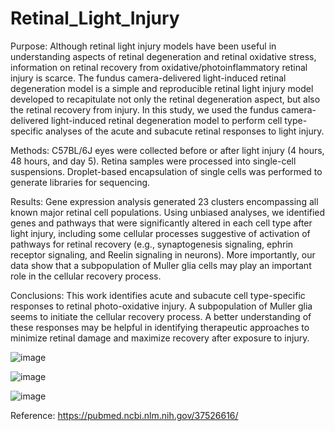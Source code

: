 ﻿# Retinal_Light_Injury
Purpose: Although retinal light injury models have been useful in understanding aspects of retinal degeneration and retinal oxidative stress, information on retinal recovery from oxidative/photoinflammatory retinal injury is scarce. The fundus camera-delivered light-induced retinal degeneration model is a simple and reproducible retinal light injury model developed to recapitulate not only the retinal degeneration aspect, but also the retinal recovery from injury. In this study, we used the fundus camera-delivered light-induced retinal degeneration model to perform cell type-specific analyses of the acute and subacute retinal responses to light injury.

Methods: C57BL/6J eyes were collected before or after light injury (4 hours, 48 hours, and day 5). Retina samples were processed into single-cell suspensions. Droplet-based encapsulation of single cells was performed to generate libraries for sequencing.

Results: Gene expression analysis generated 23 clusters encompassing all known major retinal cell populations. Using unbiased analyses, we identified genes and pathways that were significantly altered in each cell type after light injury, including some cellular processes suggestive of activation of pathways for retinal recovery (e.g., synaptogenesis signaling, ephrin receptor signaling, and Reelin signaling in neurons). More importantly, our data show that a subpopulation of Muller glia cells may play an important role in the cellular recovery process.

Conclusions: This work identifies acute and subacute cell type-specific responses to retinal photo-oxidative injury. A subpopulation of Muller glia seems to initiate the cellular recovery process. A better understanding of these responses may be helpful in identifying therapeutic approaches to minimize retinal damage and maximize recovery after exposure to injury.

![image](https://github.com/kumara3/Retinal_Light_Injury/assets/6117724/ba24315c-9d17-475a-9271-bd9c0d51d78d)


![image](https://github.com/kumara3/Retinal_Light_Injury/assets/6117724/89e8021d-a547-40af-9b5d-236a0214bbd2)


![image](https://github.com/kumara3/Retinal_Light_Injury/assets/6117724/11040a7e-e6d9-474e-8e36-3b9839c6f718)



Reference: https://pubmed.ncbi.nlm.nih.gov/37526616/
